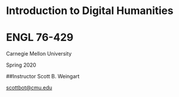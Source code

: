 # Introduction to Digital Humanities
# ENGL 76-429

Carnegie Mellon University

Spring 2020

##Instructor
Scott B. Weingart

scottbot@cmu.edu
